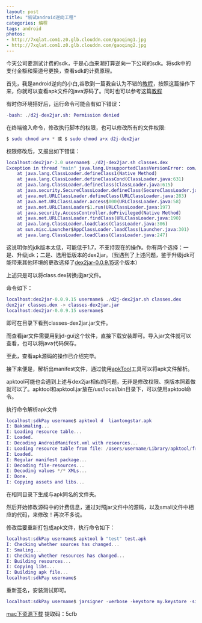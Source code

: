 ```yaml
---
layout: post
title: "初试android逆向工程"
categories: 编程
tags: android
photos: 
- http://7xqlat.com1.z0.glb.clouddn.com/gaoqing1.jpg
- http://7xqlat.com1.z0.glb.clouddn.com/gaoqing2.jpg
---
```



今天公司要测试计费的sdk，于是心血来潮打算逆向一下公司的sdk。将sdk中的支付金额和渠道号更换，查看sdk的计费原理。

首先，我是android逆向的小白,谷歌到一篇我自认为不错的[教程](https://techstarspace.wordpress.com/2015/05/04/reverse-engineering-3-dex2jar-with-jd-gui-decompiler/)，按照这篇操作下来，你就可以查看apk文件的java源码了。同时也可以参考这篇[教程](http://blog.csdn.net/wirelessqa/article/details/8997168)

有时你环境搭好后，运行命令可能会有如下错误：

```matlab
-bash: ./d2j-dex2jar.sh: Permission denied
```

在终端输入命令，修改执行脚本的权限，也可以修改所有的文件权限:

```matlab
$ sudo chmod a+x * 或 $ sudo chmod a+x d2j-dex2jar
```

权限修改后，又报出如下错误：

```matlab
localhost:dex2jar-2.0 username$ ./d2j-dex2jar.sh classes.dex
Exception in thread "main" java.lang.UnsupportedClassVersionError: com/googlecode/dex2jar/tools/Dex2jarCmd : Unsupported major.minor version 51.0
	at java.lang.ClassLoader.defineClass1(Native Method)
	at java.lang.ClassLoader.defineClassCond(ClassLoader.java:631)
	at java.lang.ClassLoader.defineClass(ClassLoader.java:615)
	at java.security.SecureClassLoader.defineClass(SecureClassLoader.java:141)
	at java.net.URLClassLoader.defineClass(URLClassLoader.java:283)
	at java.net.URLClassLoader.access$000(URLClassLoader.java:58)
	at java.net.URLClassLoader$1.run(URLClassLoader.java:197)
	at java.security.AccessController.doPrivileged(Native Method)
	at java.net.URLClassLoader.findClass(URLClassLoader.java:190)
	at java.lang.ClassLoader.loadClass(ClassLoader.java:306)
	at sun.misc.Launcher$AppClassLoader.loadClass(Launcher.java:301)
	at java.lang.ClassLoader.loadClass(ClassLoader.java:247)
```
这说明你的jdk版本太低，可能低于1.7，不支持现在的操作。你有两个选择：一是、升级jdk；二是、选用低版本的dex2jar。（我遇到了上述问题，鉴于升级jdk可能带来其他环境的更改选择了[dex2jar-0.0.9.15](http://sourceforge.net/projects/dex2jar/)这个版本）

上述只是可以将class.dex转换成jar文件。

命令如下：

```matlab
localhost:dex2jar-0.0.9.15 username$ ./d2j-dex2jar.sh classes.dex 
dex2jar classes.dex -> classes-dex2jar.jar
localhost:dex2jar-0.0.9.15 username$ 
```
即可在目录下看到classes-dex2jar.jar文件。

而查看jar文件需要用到jd-gui这个软件，直接下载安装即可。导入jar文件就可以查看，也可以将java代码保存。

至此，查看apk源码的操作已介绍完毕。

接下来便是，解析出manifest文件，通过使用[apkTool](http://connortumbleson.com/apktool/googlecode/)工具可以将apk文件解析。

apktool可能也会遇到上述与dex2jar相似的问题，无非是修改权限、换版本照着做就可以了。apktool和apktool.jar放在/usr/local/bin目录下，可以使用apktool命令。

执行命令解析apk文件

```matlab
localhost:sdkPay username$ apktool d  liantongstar.apk 
I: Baksmaling...
I: Loading resource table...
I: Loaded.
I: Decoding AndroidManifest.xml with resources...
I: Loading resource table from file: /Users/username/Library/apktool/framework/1.apk
I: Loaded.
I: Regular manifest package...
I: Decoding file-resources...
I: Decoding values */* XMLs...
I: Done.
I: Copying assets and libs...
```
在相同目录下生成与apk同名的文件夹。

然后开始修改源码中的计费信息，通过对照jar文件中的源码，以及smali文件中相应的代码，来修改！再次不多说。

修改后要重新打包成apk文件，执行命令如下：

```matlab
localhost:sdkPay username$ apktool b "test" test.apk 
I: Checking whether sources has changed...
I: Smaling...
I: Checking whether resources has changed...
I: Building resources...
I: Copying libs...
I: Building apk file...
localhost:sdkPay username$
```

重新签名，安装测试即可。

```matlab
localhost:sdkPay username$ jarsigner -verbose -keystore my.keystore -signedjar newTest.apk -digestalg SHA1 -sigalg MD5withRSA  test.apk  my.keystore
```

[mac下资源下载](http://yunpan.cn/cjeWg8yfpnzjc) 提取码：5cfb




